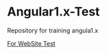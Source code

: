 # Angular1.x-Test
Repository for training angula1.x

<a href="https://igorfachini.github.io/Angular1.x-Test/public/index.html"> For WebSite Test</a>
